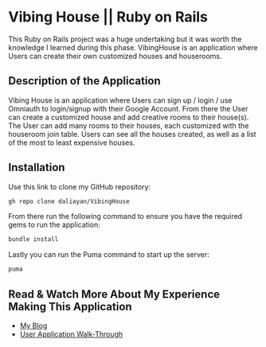 # Vibing House || Ruby on Rails 

This Ruby on Rails project was a huge undertaking but it was worth the knowledge I learned during this phase. VibingHouse is an application where Users can create their own customized houses and houserooms.

## Description of the Application

Vibing House is an application where Users can sign up / login / use Omniauth to login/signup with their Google Account. From there the User can create a customized house and add creative rooms to their house(s). The User can add many rooms to their houses, each customized with the houseroom join table. Users can see all the houses created, as well as a list of the most to least expensive houses.

## Installation

Use this link to clone my GitHub repository:
```bash
gh repo clone daliayan/VibingHouse
```

From there run the following command to ensure you have the required gems to run the application:
```bash
bundle install
```

Lastly you can run the Puma command to start up the server:
```bash
puma
```

## Read & Watch More About My Experience Making This Application
- [My Blog](https://daliayan.medium.com/off-the-ruby-on-rails-163361d8c13c)
- [User Application Walk-Through](https://www.youtube.com/watch?v=4JJWFRgcqzo)